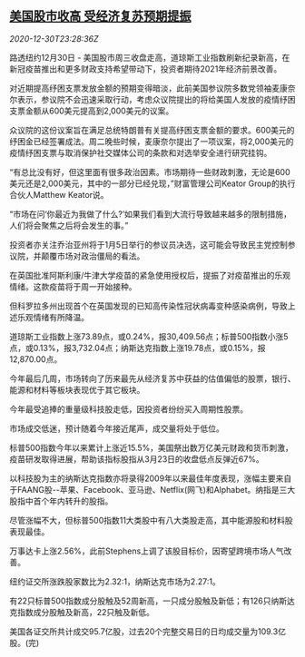 <!--1609372513000-->
[美国股市收高 受经济复苏预期提振](https://cn.reuters.com/article/usa-stocks-covid-recovery-1230-idCNKBS2942GW)
------

<div><i>2020-12-30T23:28:36Z</i></div><p>路透纽约12月30日 - 美国股市周三收盘走高，道琼斯工业指数刷新纪录新高，在新冠疫苗推出和更多财政支持希望带动下，投资者期待2021年经济前景改善。</p><p>对近期提高纾困支票发放金额的预期变得暗淡，此前美国参议院多数党领袖麦康奈尔表示，参议院不会迅速采取行动，考虑众议院提出的将给美国人发放的疫情纾困支票金额从600美元提高到2,000美元的议案。</p><p>众议院的这份议案旨在满足总统特朗普有关提高纾困支票金额的要求。600美元的纾困金已经签署成法。周二晚些时候，麦康奈尔提出了一项议案，将2,000美元的疫情纾困支票与取消保护社交媒体公司的条款和对选举安全进行研究挂钩。</p><p>“有总比没有好，但这里面有很多政治因素。市场期待一些财政刺激，无论是600美元还是2,000美元，其中的一部分已经兑现，”财富管理公司Keator Group的执行合伙人Matthew Keator说。</p><p>“市场在问‘你最近为我做了什么?’如果我们看到大流行导致越来越多的限制措施，人们将会聚焦之后将会发生的事。”</p><p>投资者亦关注乔治亚州将于1月5日举行的参议员决选，这可能会导致民主党控制参议院，并颠覆市场对政治僵局的看法。</p><p>在英国批准阿斯利康/牛津大学疫苗的紧急使用授权后，提振了对疫苗推出的乐观情绪。这款疫苗将于周一开始接种。</p><p>但科罗拉多州出现首个在英国发现的已知高传染性冠状病毒变种感染病例，导致上述乐观情绪有所降温。</p><p>道琼斯工业指数上涨73.89点，或0.24%，报30,409.56点；标普500指数小涨5点，或0.13%，报3,732.04点；纳斯达克指数上涨19.78点，或0.15%，报12,870.00点。</p><p>今年最后几周，市场转向了历来最先从经济复苏中获益的估值偏低的股票，银行、能源和材料等板块表现优于其它板块。</p><p>今年最受追捧的重量级科技股走低，因投资者纷纷买入周期性股票。</p><p>市场成交低迷，预计随着今年接近尾声，成交量将处于低位。</p><p>标普500指数今年以来累计上涨近15.5%，美国祭出数万亿美元财政和货币刺激，疫苗研发取得进展，帮助该指标股指从3月23日的收盘低点反弹近67%。</p><p>以科技股为主的纳斯达克指数亦将录得2009年以来最佳年度表现，涨幅主要来自于FAANG股--苹果、Facebook、亚马逊、Netflix(网飞)和Alphabet。纳指是三大股指中首个年内转升的股指。</p><p>尽管涨幅不大，但标普500指数11大类股中有八大类股走高，其中能源股和材料股表现最佳。</p><p>万事达卡上涨2.56%，此前Stephens上调了该股目标价，因寄望跨境市场人气改善。</p><p>纽约证交所涨跌股家数比为2.32:1，纳斯达克市场为2.27:1。</p><p>有22只标普500指数成分股触及52周新高，一只成分股触及新低；有126只纳斯达克指数成分股触及新高，22只触及新低。</p><p>美国各证交所共计成交95.7亿股，过去20个完整交易日的日均成交量为109.3亿股。(完)</p>
